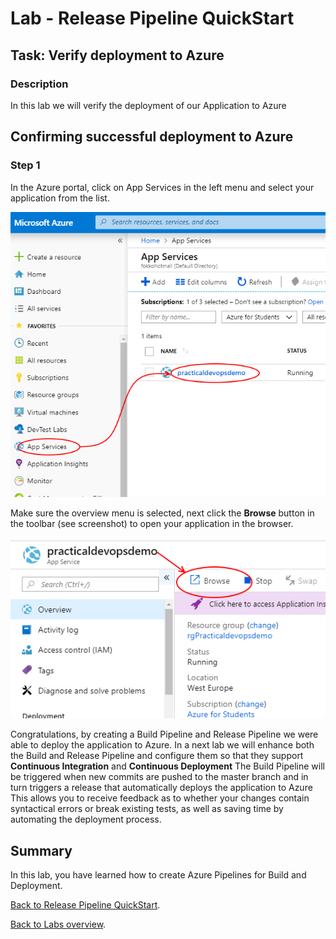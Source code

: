 ﻿# Lab - Release Pipeline QuickStart

## Task: Verify deployment to Azure

### Description

In this lab we will verify the deployment of our Application to Azure

## Confirming successful deployment to Azure

### Step 1

In the Azure portal, click on App Services in the left menu and select your application from the list.

![List App Service In Azure Portal](<media/ListAppServiceInAzurePortal.png>)

Make sure the overview menu is selected, next click the **Browse** button in the toolbar (see screenshot) to open your application in the browser.

![Open Your App in the Browser](<media/OpenYourAppIntheBrowser.png>)


Congratulations, by creating a Build Pipeline and Release Pipeline we were able to deploy the application to Azure.
In a next lab we will enhance both the Build and Release Pipeline and configure them so that they support **Continuous Integration** and **Continuous Deployment**
The Build Pipeline will be triggered when new commits are pushed to the master branch and in turn triggers a release that automatically deploys the application to Azure
This allows you to receive feedback as to whether your changes contain syntactical errors or break existing tests, as well as saving time by automating the deployment process.

## Summary

In this lab, you have learned how to create Azure Pipelines for Build and Deployment.

[Back to Release Pipeline QuickStart](./LabDescription.md).

[Back to Labs overview](../../Readme.md).
